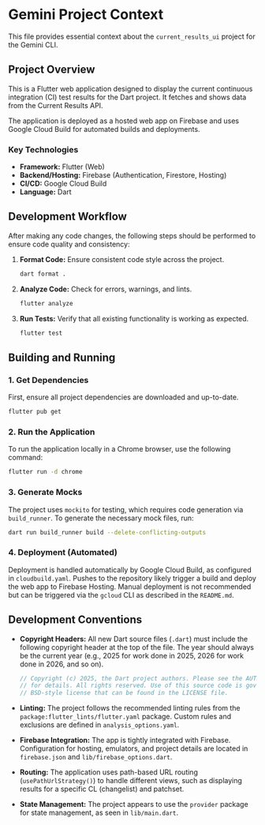 # Gemini Project Context

This file provides essential context about the `current_results_ui` project for the Gemini CLI.

## Project Overview

This is a Flutter web application designed to display the current continuous integration (CI) test results for the Dart project. It fetches and shows data from the Current Results API.

The application is deployed as a hosted web app on Firebase and uses Google Cloud Build for automated builds and deployments.

### Key Technologies

*   **Framework:** Flutter (Web)
*   **Backend/Hosting:** Firebase (Authentication, Firestore, Hosting)
*   **CI/CD:** Google Cloud Build
*   **Language:** Dart

## Development Workflow

After making any code changes, the following steps should be performed to ensure code quality and consistency:

1.  **Format Code:** Ensure consistent code style across the project.
    ```sh
    dart format .
    ```

2.  **Analyze Code:** Check for errors, warnings, and lints.
    ```sh
    flutter analyze
    ```

3.  **Run Tests:** Verify that all existing functionality is working as expected.
    ```sh
    flutter test
    ```

## Building and Running

### 1. Get Dependencies

First, ensure all project dependencies are downloaded and up-to-date.

```sh
flutter pub get
```

### 2. Run the Application

To run the application locally in a Chrome browser, use the following command:

```sh
flutter run -d chrome
```

### 3. Generate Mocks

The project uses `mockito` for testing, which requires code generation via `build_runner`. To generate the necessary mock files, run:

```sh
dart run build_runner build --delete-conflicting-outputs
```

### 4. Deployment (Automated)

Deployment is handled automatically by Google Cloud Build, as configured in `cloudbuild.yaml`. Pushes to the repository likely trigger a build and deploy the web app to Firebase Hosting. Manual deployment is not recommended but can be triggered via the `gcloud` CLI as described in the `README.md`.

## Development Conventions

*   **Copyright Headers:** All new Dart source files (`.dart`) must include the following copyright header at the top of the file. The year should always be the current year (e.g., 2025 for work done in 2025, 2026 for work done in 2026, and so on).

    ```dart
    // Copyright (c) 2025, the Dart project authors. Please see the AUTHORS file
    // for details. All rights reserved. Use of this source code is governed by a
    // BSD-style license that can be found in the LICENSE file.
    ```

*   **Linting:** The project follows the recommended linting rules from the `package:flutter_lints/flutter.yaml` package. Custom rules and exclusions are defined in `analysis_options.yaml`.
*   **Firebase Integration:** The app is tightly integrated with Firebase. Configuration for hosting, emulators, and project details are located in `firebase.json` and `lib/firebase_options.dart`.
*   **Routing:** The application uses path-based URL routing (`usePathUrlStrategy()`) to handle different views, such as displaying results for a specific CL (changelist) and patchset.
*   **State Management:** The project appears to use the `provider` package for state management, as seen in `lib/main.dart`.
